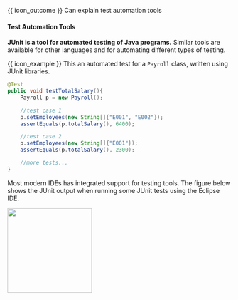 <span id="prereqs"></span>

<span id="outcomes">{{ icon_outcome }} Can explain test automation tools</span>

<div id="title">

#### Test Automation Tools

</div>

<div id="body">

**JUnit is a tool for automated testing of Java programs.** Similar tools are available for other languages and for automating different types of testing.

<tip-box> 

{{ icon_example }} This an automated test for a `Payroll` class, written using JUnit libraries.

```java
@Test
public void testTotalSalary(){
    Payroll p = new Payroll();

    //test case 1
    p.setEmployees(new String[]{"E001", "E002"});
    assertEquals(p.totalSalary(), 6400);

    //test case 2
    p.setEmployees(new String[]{"E001"});
    assertEquals(p.totalSalary(), 2300);

    //more tests...
}
```
</tip-box>

Most modern IDEs has integrated support for testing tools. The figure below shows the JUnit output when running some JUnit tests using the Eclipse IDE.

<img src="{{baseUrl}}/testing/testAutomation/tools/images/junit.png" height="190" />
<p/>

</div>

<div id="extras">
</div>